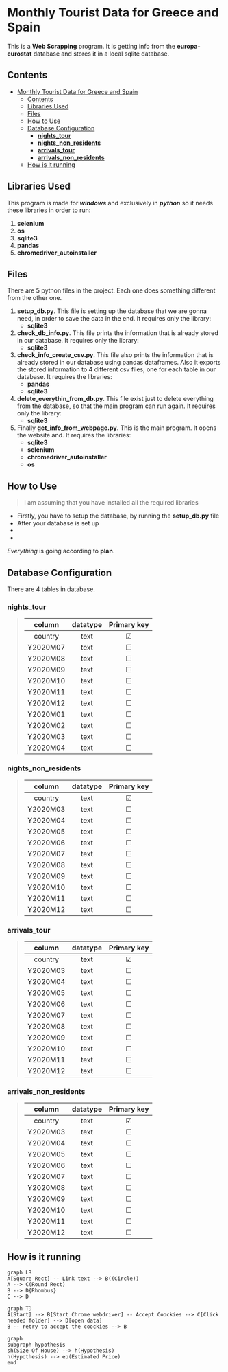 # Monthly Tourist Data for Greece and Spain

This is a **Web Scrapping** program. It is getting info from the **europa-eurostat** database and stores it in a local sqlite database.

## Contents

- [Monthly Tourist Data for Greece and Spain](#monthly-tourist-data-for-greece-and-spain)
  - [Contents](#contents)
  - [Libraries Used](#libraries-used)
  - [Files](#files)
  - [How to Use](#how-to-use)
  - [Database Configuration](#database-configuration)
    - [**nights_tour**](#nights_tour)
    - [**nights_non_residents**](#nights_non_residents)
    - [**arrivals_tour**](#arrivals_tour)
    - [**arrivals_non_residents**](#arrivals_non_residents)
  - [How is it running](#how-is-it-running)

## Libraries Used

This program is made for **_windows_** and exclusively in **_python_** so it needs these libraries in order to run:

1. **selenium**
2. **os**
3. **sqlite3**
4. **pandas**
5. **chromedriver_autoinstaller**

## Files

There are 5 python files in the project. Each one does something different from the other one.

1. **setup_db.py**. This file is setting up the database that we are gonna need, in order to save the data in the end. It requires only the library:
   - **sqlite3**
2. **check_db_info.py**. This file prints the information that is already stored in our database. It requires only the library:
   - **sqlite3**
3. **check_info_create_csv.py**. This file also prints the information that is already stored in our database using pandas dataframes. Also it exports the stored information to 4 different csv files, one for each table in our database. It requires the libraries:
   - **pandas**
   - **sqlite3**
4. **delete_everythin_from_db.py**. This file exist just to delete everything from the database, so that the main program can run again. It requires only the library:
   - **sqlite3**
5. Finally **get_info_from_webpage.py**. This is the main program. It opens the website and. It requires the libraries:
   - **sqlite3**
   - **selenium**
   - **chromedriver_autoinstaller**
   - **os**

## How to Use

> I am assuming that you have installed all the required libraries

- Firstly, you have to setup the database, by running the **setup_db.py** file
- After your database is set up
-
-

_Everything_ is going according to **plan**.

## Database Configuration

There are 4 tables in database.

### **nights_tour**

> |  column  | datatype | Primary key |
> | :------: | :------: | :---------: |
> | country  |   text   |   &#9745;   |
> | Y2020M07 |   text   |   &#9744;   |
> | Y2020M08 |   text   |   &#9744;   |
> | Y2020M09 |   text   |   &#9744;   |
> | Y2020M10 |   text   |   &#9744;   |
> | Y2020M11 |   text   |   &#9744;   |
> | Y2020M12 |   text   |   &#9744;   |
> | Y2020M01 |   text   |   &#9744;   |
> | Y2020M02 |   text   |   &#9744;   |
> | Y2020M03 |   text   |   &#9744;   |
> | Y2020M04 |   text   |   &#9744;   |

### **nights_non_residents**

> |  column  | datatype | Primary key |
> | :------: | :------: | :---------: |
> | country  |   text   |   &#9745;   |
> | Y2020M03 |   text   |   &#9744;   |
> | Y2020M04 |   text   |   &#9744;   |
> | Y2020M05 |   text   |   &#9744;   |
> | Y2020M06 |   text   |   &#9744;   |
> | Y2020M07 |   text   |   &#9744;   |
> | Y2020M08 |   text   |   &#9744;   |
> | Y2020M09 |   text   |   &#9744;   |
> | Y2020M10 |   text   |   &#9744;   |
> | Y2020M11 |   text   |   &#9744;   |
> | Y2020M12 |   text   |   &#9744;   |

### **arrivals_tour**

> |  column  | datatype | Primary key |
> | :------: | :------: | :---------: |
> | country  |   text   |   &#9745;   |
> | Y2020M03 |   text   |   &#9744;   |
> | Y2020M04 |   text   |   &#9744;   |
> | Y2020M05 |   text   |   &#9744;   |
> | Y2020M06 |   text   |   &#9744;   |
> | Y2020M07 |   text   |   &#9744;   |
> | Y2020M08 |   text   |   &#9744;   |
> | Y2020M09 |   text   |   &#9744;   |
> | Y2020M10 |   text   |   &#9744;   |
> | Y2020M11 |   text   |   &#9744;   |
> | Y2020M12 |   text   |   &#9744;   |

### **arrivals_non_residents**

> |  column  | datatype | Primary key |
> | :------: | :------: | :---------: |
> | country  |   text   |   &#9745;   |
> | Y2020M03 |   text   |   &#9744;   |
> | Y2020M04 |   text   |   &#9744;   |
> | Y2020M05 |   text   |   &#9744;   |
> | Y2020M06 |   text   |   &#9744;   |
> | Y2020M07 |   text   |   &#9744;   |
> | Y2020M08 |   text   |   &#9744;   |
> | Y2020M09 |   text   |   &#9744;   |
> | Y2020M10 |   text   |   &#9744;   |
> | Y2020M11 |   text   |   &#9744;   |
> | Y2020M12 |   text   |   &#9744;   |

## How is it running

```mermaid
graph LR
A[Square Rect] -- Link text --> B((Circle))
A --> C(Round Rect)
B --> D{Rhombus}
C --> D
```

```mermaid
graph TD
A[Start] --> B[Start Chrome webdriver] -- Accept Coockies --> C[Click needed folder] --> D[open data]
B -- retry to accept the coockies --> B
```

```mermaid
graph
subgraph hypothesis
sh(Size Of House) --> h(Hypothesis)
h(Hypothesis) --> ep(Estimated Price)
end
```

